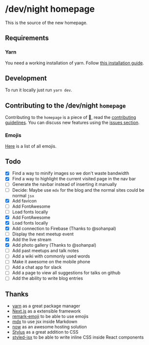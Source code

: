 # /dev/night homepage

This is the source of the new homepage.

## Requirements

### Yarn

You need a working installation of yarn.
Follow [this installation guide](https://yarnpkg.com/lang/en/docs/install).

## Development

To run it locally just run `yarn dev`.

## Contributing to the /dev/night `homepage`

Contributing to the `homepage` is a piece of :cake:, read the [contributing guidelines](https://github.com/dev-night/homepage/blob/master/.github/CONTRIBUTING.md).
You can discuss new features using the [issues section](https://github.com/dev-night/homepage/issues/new).

### Emojis

[Here](https://raw.githubusercontent.com/omnidan/node-emoji/master/lib/emoji.json) is a list of all emojis.

## Todo

- [x] Find a way to minify images so we don't waste bandwidth
- [x] Find a way to highlight the current visited page in the nav bar
- [ ] Generate the navbar instead of inserting it manually
- [ ] Decide: Maybe use `mdx` for the blog and the normal sites could be normal `jsx`
- [x] Add favicon
- [ ] Add FontAwesome
- [ ] Load fonts locally
- [x] Add FontAwesome
- [x] Load fonts locally
- [x] Add connection to Firebase (Thanks to @sohanpal)
- [ ] Display the next meetup event
- [x] Add the live stream
- [x] Add photo gallery (Thanks to @sohanpal)
- [ ] Add past meetups and talk notes
- [ ] Add a wiki with commonly used words
- [ ] Make it awesome on the mobile phone
- [ ] Add a chat app for slack
- [ ] Add a page to view all suggestions for talks on github
- [ ] Add the ability to write blog entries

## Thanks

- [yarn](https://yarnpkg.com/en/) as a great package manager
- [Next.js](https://nextjs.org/) as a extensible framework
- [remark-emoji](https://github.com/rhysd/remark-emoji) to be able to use emojis
- [mdx](https://github.com/mdx-js/mdx) to use jsx inside Markdown
- [now](https://zeit.co/now) as an awesome hosting solution
- [Stylus](http://stylus-lang.com/) as a great addition to CSS
- [styled-jsx](https://github.com/zeit/styled-jsx) to be able to write inline CSS inside React components

